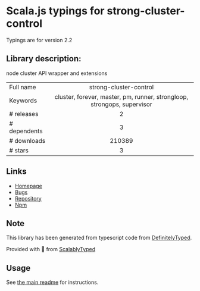 
# Scala.js typings for strong-cluster-control

Typings are for version 2.2

## Library description:
node cluster API wrapper and extensions

|                    |                 |
| ------------------ | :-------------: |
| Full name          | strong-cluster-control |
| Keywords           | cluster, forever, master, pm, runner, strongloop, strongops, supervisor |
| # releases         | 2 |
| # dependents       | 3 |
| # downloads        | 210389 |
| # stars            | 3 |

## Links
- [Homepage](https://github.com/strongloop/strong-cluster-control#readme)
- [Bugs](https://github.com/strongloop/strong-cluster-control/issues)
- [Repository](https://github.com/strongloop/strong-cluster-control)
- [Npm](https://www.npmjs.com/package/strong-cluster-control)
    


## Note
This library has been generated from typescript code from [DefinitelyTyped](https://definitelytyped.org).

Provided with :purple_heart: from [ScalablyTyped](https://github.com/oyvindberg/ScalablyTyped)

## Usage
See [the main readme](../../readme.md) for instructions.


